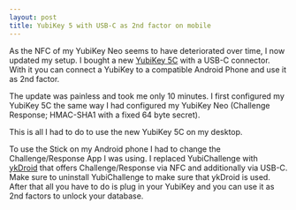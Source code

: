 ```yaml
---
layout: post
title: YubiKey 5 with USB-C as 2nd factor on mobile
---
```


As the NFC of my YubiKey Neo seems to have deteriorated over time, I now updated my setup. I bought a new [YubiKey 5C](https://www.yubico.com/product/yubikey-5c/) with a USB-C connector. With it you can connect a YubiKey to a compatible Android Phone and use it as 2nd factor.

The update was painless and took me only 10 minutes. I first configured my YubiKey 5C the same way I had configured my YubiKey Neo (Challenge Response; HMAC-SHA1 with a fixed 64 byte secret). 

This is all I had to do to use the new YubiKey 5C on my desktop. 

To use the Stick on my Android phone I had to change the Challenge/Response App I was using. I replaced YubiChallenge with [ykDroid](https://play.google.com/store/apps/details?id=net.pp3345.ykdroid) that offers Challenge/Response via NFC and additionally via USB-C. Make sure to uninstall YubiChallenge to make sure that ykDroid is used. After that all you have to do is plug in your YubiKey and you can use it as 2nd factors to unlock your database.

